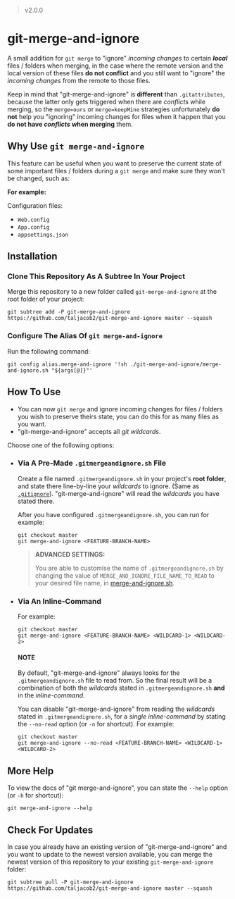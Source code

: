 > v2.0.0

# git-merge-and-ignore

A small addition for `git merge` to "ignore" *incoming changes* to certain ***local*** files / folders when merging, in the case where the remote version and the local version of these files **do not conflict** and you still want to "ignore" the *incoming changes* from the remote to those files.

Keep in mind that "git-merge-and-ignore" is **different** than `.gitattributes`, because the latter only gets triggered when there are *conflicts* while merging, so the `merge=ours` or `merge=keepMine` strategies unfortunately **do not** help you "ignoring" incoming changes for files when it happen that you **do not have *conflicts* when merging** them.

## Why Use `git merge-and-ignore`

This feature can be useful when you want to preserve the current state of some important files / folders during a `git merge` and make sure they won't be changed, such as:

**For example:**

Configuration files:
- `Web.config`
- `App.config`
- `appsettings.json`

## Installation

### Clone This Repository As A Subtree In Your Project

Merge this repository to a new folder called `git-merge-and-ignore` at the root folder of your project:
```
git subtree add -P git-merge-and-ignore https://github.com/taljacob2/git-merge-and-ignore master --squash
```

### Configure The Alias Of `git merge-and-ignore`

Run the following command:
```
git config alias.merge-and-ignore '!sh ./git-merge-and-ignore/merge-and-ignore.sh "${args[@]}"'
```

## How To Use

- You can now `git merge` and ignore incoming changes for files / folders you wish to preserve theirs state, you can do this for as many files as you want.
- "git-merge-and-ignore" accepts all *git wildcards*.

Choose one of the following options:

- ### Via A Pre-Made `.gitmergeandignore.sh` File

    Create a file named `.gitmergeandignore.sh` in your project's **root folder**, and state there line-by-line your *wildcards* to ignore. (Same as [`.gitignore`](https://git-scm.com/docs/gitignore)).
    "git-merge-and-ignore" will read the *wildcards* you have stated there.

    After you have configured `.gitmergeandignore.sh`, you can run for example:
    ```
    git checkout master
    git merge-and-ignore <FEATURE-BRANCH-NAME>
    ```

    > **ADVANCED SETTINGS:**
    >
    > You are able to customise the name of `.gitmergeandignore.sh` by changing the value of `MERGE_AND_IGNORE_FILE_NAME_TO_READ` to your desired file name, in [merge-and-ignore.sh](merge-and-ignore.sh).

- ### Via An Inline-Command

    For example:
    ```
    git checkout master
    git merge-and-ignore <FEATURE-BRANCH-NAME> <WILDCARD-1> <WILDCARD-2>
    ```

    #### NOTE

    By default, "git-merge-and-ignore" always looks for the `.gitmergeandignore.sh` file to read from.
    So the final result will be a combination of both the *wildcards* stated in `.gitmergeandignore.sh` **and** in the *inline-command*.

    You can disable "git-merge-and-ignore" from reading the *wildcards* stated in `.gitmergeandignore.sh`, for a *single inline-command* by stating the `--no-read` option (or `-n` for shortcut).
    For example:
    ```
    git checkout master
    git merge-and-ignore --no-read <FEATURE-BRANCH-NAME> <WILDCARD-1> <WILDCARD-2>
    ```

## More Help

To view the docs of "git merge-and-ignore", you can state the `--help` option (or `-h` for shortcut):
```
git merge-and-ignore --help
```

## Check For Updates

In case you already have an existing version of "git-merge-and-ignore" and you want to update to the newest version available,
you can merge the newest version of this repository to your existing `git-merge-and-ignore` folder:
```
git subtree pull -P git-merge-and-ignore https://github.com/taljacob2/git-merge-and-ignore master --squash
```
